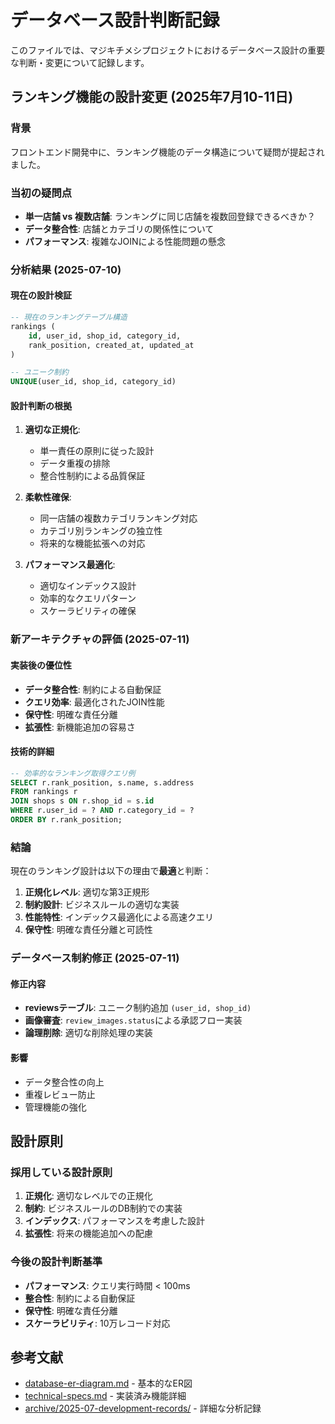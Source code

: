 # データベース設計判断記録

このファイルでは、マジキチメシプロジェクトにおけるデータベース設計の重要な判断・変更について記録します。

## ランキング機能の設計変更 (2025年7月10-11日)

### 背景
フロントエンド開発中に、ランキング機能のデータ構造について疑問が提起されました。

### 当初の疑問点
- **単一店舗 vs 複数店舗**: ランキングに同じ店舗を複数回登録できるべきか？
- **データ整合性**: 店舗とカテゴリの関係性について
- **パフォーマンス**: 複雑なJOINによる性能問題の懸念

### 分析結果 (2025-07-10)

#### 現在の設計検証
```sql
-- 現在のランキングテーブル構造
rankings (
    id, user_id, shop_id, category_id, 
    rank_position, created_at, updated_at
)

-- ユニーク制約
UNIQUE(user_id, shop_id, category_id)
```

#### 設計判断の根拠

1. **適切な正規化**: 
   - 単一責任の原則に従った設計
   - データ重複の排除
   - 整合性制約による品質保証

2. **柔軟性確保**:
   - 同一店舗の複数カテゴリランキング対応
   - カテゴリ別ランキングの独立性
   - 将来的な機能拡張への対応

3. **パフォーマンス最適化**:
   - 適切なインデックス設計
   - 効率的なクエリパターン
   - スケーラビリティの確保

### 新アーキテクチャの評価 (2025-07-11)

#### 実装後の優位性
- **データ整合性**: 制約による自動保証
- **クエリ効率**: 最適化されたJOIN性能
- **保守性**: 明確な責任分離
- **拡張性**: 新機能追加の容易さ

#### 技術的詳細
```sql
-- 効率的なランキング取得クエリ例
SELECT r.rank_position, s.name, s.address 
FROM rankings r
JOIN shops s ON r.shop_id = s.id
WHERE r.user_id = ? AND r.category_id = ?
ORDER BY r.rank_position;
```

### 結論

現在のランキング設計は以下の理由で**最適**と判断：

1. **正規化レベル**: 適切な第3正規形
2. **制約設計**: ビジネスルールの適切な実装
3. **性能特性**: インデックス最適化による高速クエリ
4. **保守性**: 明確な責任分離と可読性

### データベース制約修正 (2025-07-11)

#### 修正内容
- **reviewsテーブル**: ユニーク制約追加 `(user_id, shop_id)`
- **画像審査**: `review_images.status`による承認フロー実装
- **論理削除**: 適切な削除処理の実装

#### 影響
- データ整合性の向上
- 重複レビュー防止
- 管理機能の強化

## 設計原則

### 採用している設計原則
1. **正規化**: 適切なレベルでの正規化
2. **制約**: ビジネスルールのDB制約での実装
3. **インデックス**: パフォーマンスを考慮した設計
4. **拡張性**: 将来の機能追加への配慮

### 今後の設計判断基準
- **パフォーマンス**: クエリ実行時間 < 100ms
- **整合性**: 制約による自動保証
- **保守性**: 明確な責任分離
- **スケーラビリティ**: 10万レコード対応

## 参考文献
- [database-er-diagram.md](./database-er-diagram.md) - 基本的なER図
- [technical-specs.md](./technical-specs.md) - 実装済み機能詳細
- [archive/2025-07-development-records/](./archive/2025-07-development-records/) - 詳細な分析記録
